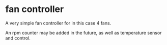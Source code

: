 # fan controller

A very simple fan controller for in this case 4 fans.

An rpm counter may be added in the future, as well as temperature sensor and control.
